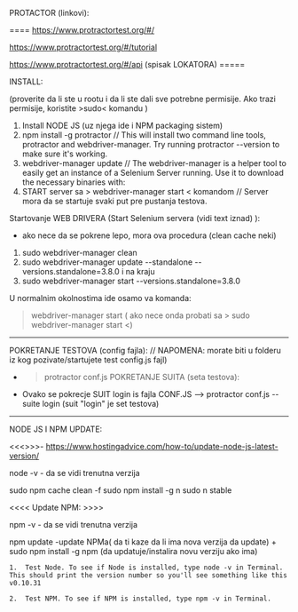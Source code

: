 PROTACTOR (linkovi):

====   https://www.protractortest.org/#/

https://www.protractortest.org/#/tutorial   

https://www.protractortest.org/#/api   (spisak LOKATORA)    =====


<!-- Protractor is an end-to-end test framework for AngularJS applications. Protractor is a Node.js program that supports the Jasmine and Mocha test frameworks. Selenium is a browser automation framework. Selenium includes the Selenium Server, the WebDriver APIs, and the WebDriver browser drivers.

Protractor uses WebDriverJS which is based on Selenium. So Protractor is not instead of Selenium, but it is an extra layer on top of Selenium to make testing AngularJS applications easier. Researching the WebDriverJS specification will also help. ... Learned an test framework Jasmine (or Mocha).

Protractor uses JavaScript as language, NodeJS as programming environment and Jasmine as its test-runner-framework. Having some basic skills with these technologies will help.
Protractor uses WebDriverJS which is based on Selenium. So Protractor is not instead of Selenium, but it is an extra layer on top of Selenium to make testing AngularJS applications easier. Researching the WebDriverJS specification will also help. It simplifies the async nature of JavaScript and this will be probably be your greatest challenge when migrating from Java.

Protractor is a wrapper around WebDriverJS, which is JavaScript bindings for the Selenium WebDriver API.
Protractor needs two files to run, a spec file and configuration file. Configuration file: This File helps protractor to where the test files are placed (specs.js) and to talk with Selenium server (Selenium Address). Chrome is the default browser for Protractor

Choosing a Framework. Protractor supports two behavior driven development (BDD) test frameworks out of the box: Jasmine and Mocha. These frameworks are based on JavaScript and Node.js and provide the syntax, scaffolding, and reporting tools you will use to write and manage your tests. -->


INSTALL: 

(proverite da li ste u rootu i da li ste dali sve potrebne permisije. Ako trazi permisije, koristite >sudo< komandu )

<!-- * MORATE imati JDK (Java Development Kit (za MAC 64) ->  https://www.oracle.com/technetwork/java/javase/downloads/jdk12-downloads-5295953.html ) instaliran da bi web driver radio kako treba. -->

1. Install NODE JS  (uz njega ide i NPM packaging sistem) 
2. npm install -g protractor     // This will install two command line tools, protractor and webdriver-manager. Try running protractor --version to make sure it's working. 
3. webdriver-manager update    // The webdriver-manager is a helper tool to easily get an instance of a Selenium Server running. Use it to download the necessary binaries with: 
4. START server sa  > webdriver-manager start < komandom  //  Server mora da se startuje svaki put pre pustanja testova. 
<!-- This will start up a Selenium Server and will output a bunch of info logs. Your Protractor test will send requests to this server to control a local browser. You can see information about the status of the server at http://localhost:4444/wd/hub.  -->





Startovanje WEB DRIVERA (Start Selenium servera  (vidi text iznad) ):


* ako nece da se pokrene lepo, mora ova procedura (clean cache neki) 
1.  sudo webdriver-manager clean
2.  sudo webdriver-manager update --standalone --versions.standalone=3.8.0
i na kraju
3.  sudo webdriver-manager start --versions.standalone=3.8.0


U normalnim okolnostima ide osamo va komanda:
>  webdriver-manager start   ( ako nece onda probati sa > sudo webdriver-manager start <)


------------------------------------------------------------------------------------------------

POKRETANJE TESTOVA (config fajla):  // NAPOMENA: morate biti u folderu iz kog pozivate/startujete test config.js fajl)
- > protractor conf.js
POKRETANJE SUITA (seta testova):
- Ovako se pokrecje SUIT login is fajla CONF.JS   —>  protractor conf.js --suite login    (suit "login" je set testova)


------------------------------------------------------------------------------------------------


NODE JS I NPM UPDATE: 


<<<<Update NODE JS >>>>- https://www.hostingadvice.com/how-to/update-node-js-latest-version/

node -v - da se vidi trenutna verzija

sudo npm cache clean -f 
sudo npm install -g n 
sudo n stable 



 <<<< Update NPM: >>>>

npm -v     - da se vidi trenutna verzija

npm update   -update NPMa( da ti kaze da li ima nova verzija da update)
+
sudo npm install -g npm (da updatuje/instalira novu verziju ako ima)


	1.	Test Node. To see if Node is installed, type node -v in Terminal. This should print the version number so you'll see something like this v0.10.31 
	
	2.	Test NPM. To see if NPM is installed, type npm -v in Terminal.